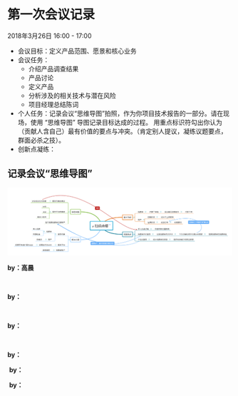 # 第一次会议记录
2018年3月26日 16:00 - 17:00
* 会议目标：定义产品范围、愿景和核心业务
* 会议任务：
    * 介绍产品调查结果
    * 产品讨论 
    * 定义产品 
    * 分析涉及的相关技术与潜在风险
    * 项目经理总结陈词
* 个人任务：记录会议“思维导图”拍照，作为你项目技术报告的一部分。请在现场，使用 “思维导图” 导图记录目标达成的过程。 用重点标识符勾出你认为（贡献人含自己）最有价值的要点与冲突。（肯定别人提议，凝练议题要点，群面必杀之技）。
* 创新点凝练：

## 记录会议“思维导图”
![](../images/meeting1-gc.png)

**by：高晨**

![]()

**by：**

![]()

**by：**

![]()

**by：**

![]()
**by：**

![]()
**by：**
